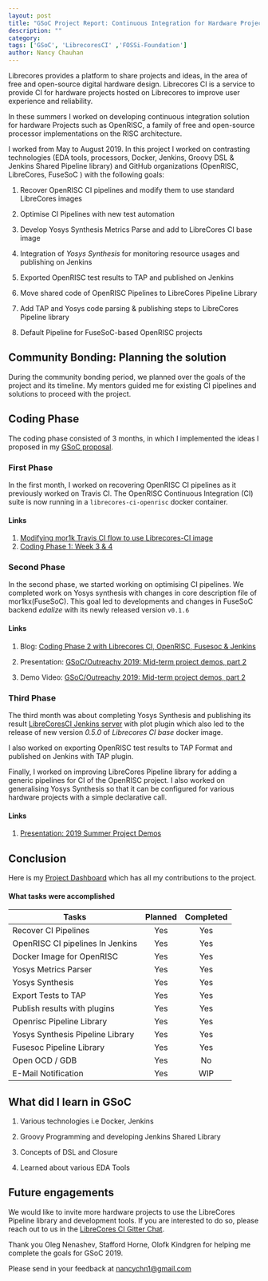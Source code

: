 ```yaml
---
layout: post
title: "GSoC Project Report: Continuous Integration for Hardware Projects on LibreCores CI"
description: ""
category:
tags: ['GSoC', 'LibrecoresCI' ,'FOSSi-Foundation']
author: Nancy Chauhan
---
```


Librecores provides a platform to share projects and ideas, in the area of free and open-source digital hardware design. Librecores CI is a service to provide CI for hardware projects hosted on Librecores to improve user experience and reliability.

In these summers I worked on developing continuous integration solution for hardware Projects such as OpenRISC, a family of free and open-source processor implementations on the RISC architecture.

I worked from May to August 2019. In this project I worked on contrasting technologies (EDA tools, processors, Docker, Jenkins, Groovy DSL & Jenkins Shared Pipeline library) and GitHub organizations (OpenRISC, LibreCores, FuseSoC ) with the following goals:

1) Recover OpenRISC CI pipelines and modify them to use standard LibreCores images

2) Optimise CI Pipelines with new test automation

3) Develop Yosys Synthesis Metrics Parse and add to LibreCores CI base image

4) Integration of _Yosys Synthesis_ for monitoring resource usages and publishing on Jenkins

5) Exported OpenRISC test results to TAP and published on Jenkins

6) Move shared code of OpenRISC Pipelines to LibreCores Pipeline Library

7) Add TAP and Yosys code parsing & publishing steps to LibreCores Pipeline library

8) Default Pipeline for FuseSoC-based OpenRISC projects

## Community Bonding: Planning the solution

During the community bonding period, we planned over the goals of the project and its timeline. My mentors guided me for existing CI pipelines and solutions
to proceed with the project.

## Coding Phase

The coding phase consisted of 3 months, in which I implemented the ideas I proposed in my [GSoC proposal][proposal].

### First Phase

In the first month, I worked on recovering OpenRISC CI pipelines as it previously worked on Travis CI. The OpenRISC Continuous Integration (CI) suite is now running in a `librecores-ci-openrisc` docker container.

#### Links

1. [Modifying mor1k Travis CI flow to use Librecores-CI image][week2report]
2. [Coding Phase 1: Week 3 & 4][week4report]


### Second Phase

In the second phase, we started working on optimising CI pipelines. We completed work on Yosys synthesis with changes in core description file of mor1kx(FuseSoC). This goal led to developments and changes in FuseSoC backend _edalize_ with its newly released version ``v0.1.6 ``

#### Links

1) Blog: [Coding Phase 2 with Librecores CI, OpenRISC, Fusesoc & Jenkins][phase2report]

2) Presentation: [GSoC/Outreachy 2019: Mid-term project demos, part 2][midtermpresentation]

3) Demo Video: [GSoC/Outreachy 2019: Mid-term project demos, part 2][midtermdemo]

### Third Phase

The third month was about completing Yosys Synthesis and publishing its result [LibreCoresCI Jenkins server][lcciopenrisc] with plot plugin which also led to the release of new version _0.5.0_ of _Librecores CI base_ docker image.

I also worked on exporting OpenRISC test results to TAP Format and published on Jenkins with TAP plugin.

Finally, I worked on improving LibreCores Pipeline library for adding a generic pipelines for CI of the OpenRISC project. I also worked on generalising Yosys Synthesis so that it can be configured for various hardware projects with a simple declarative call.

#### Links

1) [Presentation: 2019 Summer Project Demos][presentation]

## Conclusion

Here is my [Project Dashboard][dashboard] which has all my contributions to the project.

#### What tasks were accomplished


| Tasks                            | Planned | Completed |
| ---------------------------------|:-------:| :--------:|
| Recover CI Pipelines             |   Yes   |    Yes    |
| OpenRISC CI pipelines In Jenkins |   Yes   |    Yes    |
| Docker Image for OpenRISC        |   Yes   |    Yes    |
| Yosys Metrics Parser             |   Yes   |    Yes    |
| Yosys Synthesis                  |   Yes   |    Yes    |
| Export Tests to TAP              |   Yes   |    Yes    |
| Publish results with plugins     |   Yes   |    Yes    |
| Openrisc Pipeline Library        |   Yes   |    Yes    |
| Yosys Synthesis Pipeline Library |   Yes   |    Yes    |
| Fusesoc Pipeline Library         |   Yes   |    Yes    |
| Open OCD / GDB                   |   Yes   |    No     |
| E-Mail Notification              |   Yes   |    WIP    |

## What did I learn in GSoC

1) Various technologies i.e Docker, Jenkins

1) Groovy Programming and developing Jenkins Shared Library

2) Concepts of DSL and Closure

3) Learned about various EDA Tools

## Future engagements

We would like to invite more hardware projects to use the LibreCores Pipeline library and development tools.
If you are interested to do so, please reach out to us in the [LibreCores CI Gitter Chat](https://gitter.im/librecores/librecores-ci).

Thank you Oleg Nenashev, Stafford Horne, Olofk Kindgren for helping me complete the goals for GSoC 2019.

Please send in your feedback at nancychn1@gmail.com

[proposal]: <***********________proposal_link_here________*********>
[phase2report]: http://nancychauhan.in/stories/2019/07/30/coding-phase2/
[week4report]: http://nancychauhan.in/stories/2019/06/28/gsoc-week3_4/
[week2report]: http://nancychauhan.in/stories/2019/06/08/gsoc-week1_2/
[lcciopenrisc]: https://ci.librecores.org/job/Projects/job/OpenRISC/
[dashboard]: https://github.com/orgs/librecores/projects/1
[presentation]: https://docs.google.com/presentation/d/10GbtgTQwdoZqCfPv5hhXnVffNXPT8BeGNx0H5PJAJuw/edit?usp=sharing
[midtermpresentation]: https://docs.google.com/presentation/d/1MyXM3xn0ZwbXyJpsaAi3q_CkBsdfXjbGQKcMuOk83i4/edit?usp=sharing
[midtermdemo]: https://www.youtube.com/watch?v=HlENuZZq7zc
